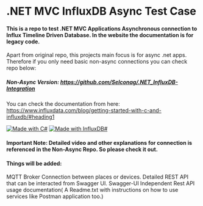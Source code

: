 # .NET MVC InfluxDB Async Test Case

#### This is a repo to test .NET MVC Applications Asynchronous connection to Influx Timeline Driven Database. In the website the documentation is for legacy code.
Apart from original repo, this projects main focus is for async .net apps. Therefore if you only need basic non-async connections you can check repo below:

##### Non-Async Version: https://github.com/Selconag/.NET_InfluxDB-Integration

You can check the documentation from here: https://www.influxdata.com/blog/getting-started-with-c-and-influxdb/#heading1

[![Made with C#](https://img.shields.io/badge/Made%20With%20CSharp-00b911.svg?style=plastic&logo=csharp)](https://microsoft.com)
[![Made with InfluxDB#](https://img.shields.io/badge/Made%20With%20InfluxDB-0011b9.svg?style=plastic&logo=influxdb)](https://microsoft.com)

#### Important Note: Detailed video and other explanations for connection is referenced in the Non-Async Repo. So please check it out.

#### Things will be added:
MQTT Broker Connection between places or devices.
Detailed REST API that can be interacted from Swagger UI.
Swagger-UI Independent Rest API usage documentation( A Readme.txt with instructions on how to use services like Postman application too.)



